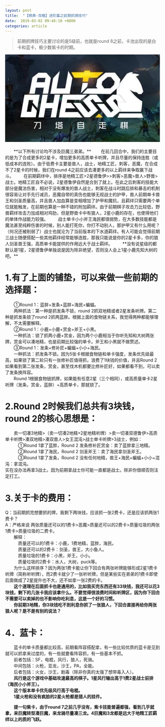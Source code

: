 ```yaml
---
layout: post
title:  "【棋典·攻略】进阶篇之前期抓牌技巧"
date:  2019-03-02 09:46:10 +0800
categories: article
---
```

> 前期抓牌技巧主要讨论的是5级前，也就是round 8之前，卡池出现的是白卡和蓝卡，极少数紫卡的时期。

<center><img src="/images/2019-02-22-12-19-54.jpg"></center> 
<br/>
&emsp;&emsp;**以下所有讨论均不涉及巨魔三弟弟。**  
&emsp;&emsp;在前几回合中，我们的主要目的是为了合成更多的2星卡，增加更多的高质单卡听牌，并且尽量的保持连胜（或低成本的连败）。由于低费卡主要是兽人，战士，地精工匠，刺客，恶魔，在合成不了2星卡的时候，我们在round 4之前应该去凑更多的以上羁绊来争取赢下战斗。  
&emsp;&emsp;在前期羁绊中，排序是地精工匠>2星德鲁伊>>刺客>恶魔>兽人>野兽>战士。地精工匠自不必说，2星德鲁伊自然是合到了就上。在此之后刺客的技能大部分是魔法伤害，相对于没有爆发的兽人战士，刺客在战斗时跳后排和暴击的机制很容易让对手先行减员，恶魔自带的真伤也能够无视战士的护甲，兽人前期单卡兽王和剑圣质量高，并且兽人加血算是变相增加了护甲和魔抗，且羁绊只需要两个单位就能触发，在前期也算是一种不错的附加羁绊。由于前期棋子攻击力比较低，野兽羁绊攻击力加成相对鸡肋，但是野兽卡中有狼人，2星小鹿的存在，也使得他们的单体作战能力较强。  
&emsp;&emsp;战士单卡小小斧王海民都很弱势，在大多数技能都是魔法甚至纯粹伤害的时候，别人能打死你，你打不动别人，那护甲又有什么用呢？（何况还被削弱了）战士也就沦为了当前版本的下水道羁绊。有人可能会觉得前期三战士随便搭配一些其他羁绊经常能够连胜，那我只能说是你的2星卡多，你的狼人剑圣兽王强，高质单卡能提供的作用远大于战士羁绊。  
&emsp;&emsp;**没有说星级的都默认是1星，2星德鲁伊单独说是因为除非绝望，否则没人会上1星小鹿先知大树的吧。**  

#  1.有了上面的铺垫，可以来做一些前期的选择题：  
&emsp;&emsp;①Round 1：蓝胖+发条+蓝胖+海民+蝙蝠。  
&emsp;&emsp;两种抓法：第一种是抓发条不锁，round 2抓双地精或者2星发条听牌。第二种是抓发条锁了round 2抓两蓝胖。根据上面的食物链关系，我觉得两种都能够理解，不太需要解释。  
&emsp;&emsp;②Round 1：小鹿+小鹿+赏金+斧王+小黑。  
&emsp;&emsp;一种抓法：锁了抓两小鹿+赏金，因为两个小鹿相当于你听先知和大树两张牌，赏金可以凑地精，也是前期比较强的单卡。斧王和小黑就不做赘述。  
&emsp;&emsp;③Round 1：发条+修补匠+蝙蝠+小小+海民。  
&emsp;&emsp;一种抓法：抓发条不锁。因为5张卡根据食物链和单卡强度，发条优先级最高，如果锁了第二轮只有一张修补匠值得抓，浪费了1块钱的价值，并且Round 2如果看到第二张发条，赏金，甚至伐木机都要比修补匠好，如果都看不到，可以卖了发条换阵容。  
&emsp;&emsp;Round 1根据食物链抓牌，如果能有任意2星（三个相同），或高质量单卡2星听牌（发条，赏金，蓝胖）+高质单卡，那就锁了。  

#  2.Round 2时候我们总共有3块钱，round 2的核心思想是：  
&emsp;&emsp;卖一切凑3地精>（卖一切凑2地精+2星地精听牌）>卖一切凑双德鲁伊>高质单卡听牌>凑双地精>凑双兽人>女王混沌>战士单卡听牌>3战士，例如：  
&emsp;&emsp;&emsp;①Round 1拿了蓝胖，Round 2 发条修补匠赏金：卖了蓝胖拿三地精。  
&emsp;&emsp;&emsp;②Round 1拿了海民，Round 2 剑圣斧王：卖了海民拿剑圣斧王。  
&emsp;&emsp;&emsp;③Round 1拿了发条，Round 2 没有任何地精，兽王+海民+蝙蝠+小小+混沌：拿混沌。  
实在没办法再拿3战士。因为前期拿战士你可能一直都是战士。除非你很顺否则注定打工。  

#  3.关于卡的费用：  
Q：当前期抓完想要抓的牌，我剩下两块钱，应该抓一张2费卡，还是应该抓两张1费卡？  
A：严格来说 两张质量还可以的1费卡>恶魔>质量还可以的2费卡>质量垃圾的两张1费卡>质量垃圾的二费卡。  
&emsp;&emsp;解释：  
&emsp;&emsp;&emsp;质量还可以的1费卡：小鹿，1费地精，蓝胖，海民。  
&emsp;&emsp;&emsp;质量还可以的2费卡：剑圣，兽王，大小鱼人。  
&emsp;&emsp;&emsp;质量垃圾的1费卡：小黑，斧王，小小。  
&emsp;&emsp;&emsp;质量垃圾的2费卡：水人，大树，puck等。  
&emsp;&emsp;为什么这样排序？因为两张1费卡能让你下回合有两张听牌能够形成2星1费卡听牌（简称听听牌），而2费卡就少了一张听听牌，但是某些实在弟弟的1费卡即使后面做成了2星提升也不大，还不如拿一张2费的卡。  
&emsp;&emsp;**这个道理在后面抓卡也是通用的，比如我买完东西还有33块钱，我还可以花3块钱，剩下的几张卡我应该拿什么。不要觉得很浪费时间和听牌区，因为你下回合不需要可以卖掉的也不影响你吃利息，这是一个好的习惯。**  
&emsp;&emsp;**你前期3地精，你3块钱吃不到利息你抓了一张狼人，下回合直接再给你两张狼人呢？是不是有别的说法？**  

#  4．蓝卡：  
&emsp;&emsp;蓝卡的单卡质量都比较高，前期看阵容搭配拿，有一些比较优质的蓝卡是见到就可以抓拿来过度的，有一些就要看阵容抓，有一些基本不抓。  
&emsp;&emsp;前者包括：SF，电棍，风行，狼人，死骑。  
&emsp;&emsp;中间包括：火枪，亚龙，沙王，PA，全能。  
&emsp;&emsp;后者包括：火女，沙王，剧毒（除非你真的太强了想带毒入人）。    
&emsp;&emsp;**风行是这个游戏中基础攻速最高的棋子。1星风行输出高于1费2星战士前排（海民小小斧王）。**  
&emsp;&emsp;**这个版本单卡优先级风行高于电棍。**      
&emsp;&emsp;**1星火枪和没有疯脸的2星火枪都是猎人的挂件。**  

&emsp;&emsp;**提一句紫卡，由于round 7之前几乎没有，紫卡技能普遍都强，看到几乎就拿，来巨魔转型凑巨魔，来龙骑尽量凑三龙。4巨魔和3龙都是远大于地精工匠羁绊以上的质的飞跃。**  
